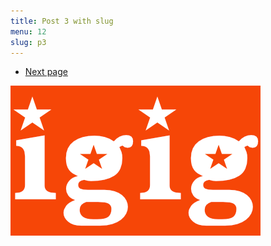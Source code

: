 ```yaml
---
title: Post 3 with slug
menu: 12
slug: p3
---
```


+ [Next page](tri)

![](ig.png)![](images/ig.png)
